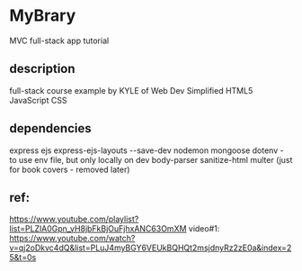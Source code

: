 # MyBrary

MVC full-stack app tutorial

## description

full-stack course example by KYLE of Web Dev Simplified
HTML5 JavaScript CSS

## dependencies

express ejs express-ejs-layouts
--save-dev nodemon
mongoose
dotenv - to use env file, but only locally on dev
body-parser
sanitize-html
multer (just for book covers - removed later)

## ref:

https://www.youtube.com/playlist?list=PLZlA0Gpn_vH8jbFkBjOuFjhxANC63OmXM
video#1:
https://www.youtube.com/watch?v=qj2oDkvc4dQ&list=PLuJ4myBGY6VEUkBQHQt2msjdnyRz2zE0a&index=25&t=0s
